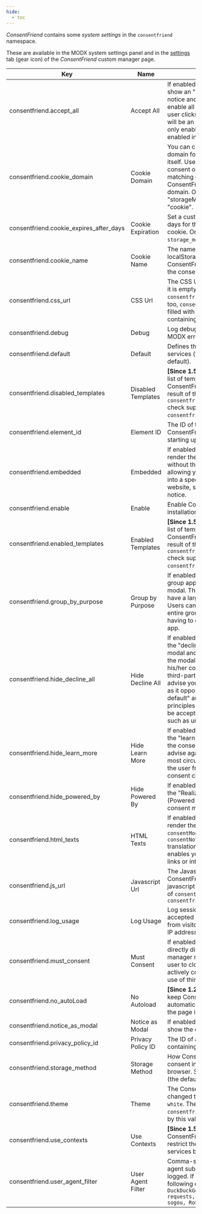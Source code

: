 ```yaml
---
hide:
  - toc
---
```


_ConsentFriend_ contains some _system settings_ in the `consentfriend`
namespace.

These are available in the MODX system settings panel and in the
[settings](03_Custom_Manager_Page/05_Settings.md) tab (gear icon) of the
_ConsentFriend_ custom manager page.

| Key                                     | Name               | Description                                                                                                                                                                                                                                                                                                                                                                                          | Default       |
|-----------------------------------------|--------------------|------------------------------------------------------------------------------------------------------------------------------------------------------------------------------------------------------------------------------------------------------------------------------------------------------------------------------------------------------------------------------------------------------|---------------|
| consentfriend.accept_all                | Accept All         | If enabled, ConsentFriend will show an "accept all" button in the notice and modal, which will enable all third-party apps if the user clicks on it. If disabled, there will be an "accept" button that will only enable the apps that are enabled in the consent modal.                                                                                                                             | Yes           |
| consentfriend.cookie_domain             | Cookie Domain      | You can change the cookie domain for the consent manager itself. Use this if you want to get consent once for multiple matching domains. By default, ConsentFriend will use the current domain. Only relevant if "storageMethod" is set to "cookie".                                                                                                                                                 | -             |
| consentfriend.cookie_expires_after_days | Cookie Expiration  | Set a custom expiration time in days for the ConsentFriend cookie. Only relevant if `storage_method` is set to `cookie`.                                                                                                                                                                                                                                                                             | 365           |
| consentfriend.cookie_name               | Cookie Name        | The name of the cookie or localStorage entry that ConsentFriend will use for storing the consent information.                                                                                                                                                                                                                                                                                        | consentfriend |
| consentfriend.css_url                   | CSS Url            | The CSS Url for ConsentFriend. If it is empty and `consentfriend.js_url` is empty too, `consentfriend.js_url` will be filled with an url of a script containing the default styles.                                                                                                                                                                                                                  | -             |
| consentfriend.debug                     | Debug              | Log debug information in the MODX error log.                                                                                                                                                                                                                                                                                                                                                         | No            |
| consentfriend.default                   | Default            | Defines the default state for services (true=enabled by default).                                                                                                                                                                                                                                                                                                                                    | No            |
| consentfriend.disabled_templates        | Disabled Templates | **[Since 1.5.1]** Comma-separated list of template ids where ConsentFriend is disabled. The result of the `consentfriend.disabled_templates` check supersedes the result of `consentfriend.enabled_templates`.                                                                                                                                                                                       | -             |
| consentfriend.element_id                | Element ID         | The ID of the DIV element that ConsentFriend will create when starting up.                                                                                                                                                                                                                                                                                                                           | consentfriend |
| consentfriend.embedded                  | Embedded           | If enabled, ConsentFriend will will render the modal and notice without the modal background, allowing you to e.g. embed them into a specific element of your website, such as your privacy notice.                                                                                                                                                                                                  | No            |
| consentfriend.enable                    | Enable             | Enable ConsentFriend on this installation/context.                                                                                                                                                                                                                                                                                                                                                   | No            |
| consentfriend.enabled_templates         | Enabled Templates  | **[Since 1.5.1]** Comma-separated list of template ids where ConsentFriend is enabled. The result of the `consentfriend.disabled_templates` check supersedes the result of `consentfriend.enabled_templates`.                                                                                                                                                                                        | -             | 
| consentfriend.group_by_purpose          | Group by Purpose   | If enabled, ConsentFriend will group apps by their purpose in the modal. This is advisable if you have a large number of apps. Users can then enable or disable entire groups of apps instead of having to enable or disable every app.                                                                                                                                                              | Yes           |
| consentfriend.hide_decline_all          | Hide Decline All   | If enabled, ConsentFriend will hide the "decline" button in the consent modal and force the user to open the modal in order to change his/her consent or disable all third-party apps. We strongly advise you to not use this feature, as it opposes the "privacy by default" and "privacy by design" principles of the GDPR (but might be acceptable in other legislations such as under the CCPA). | No            |
| consentfriend.hide_learn_more           | Hide Learn More    | If enabled, ConsentFriend will hide the "learn more/customize" link in the consent notice. We strongly advise against using this under most circumstances, as it keeps the user from customizing his/her consent choices.                                                                                                                                                                            | No            |
| consentfriend.hide_powered_by           | Hide Powered By    | If enabled, ConsentFriend will hide the "Realized with ConsentFriend (Powered by Klaro!)" link in the consent modal.                                                                                                                                                                                                                                                                                 | No            |
| consentfriend.html_texts                | HTML Texts         | If enabled, ConsentFriend will render the texts given in the `consentModal.description` and `consentNotice.description` translations as HTML. This enables you to e.g. add custom links or interactive content.                                                                                                                                                                                      | -             |
| consentfriend.js_url                    | Javascript Url     | The Javascript Url for ConsentFriend. If it is empty, the javascript is selected by the value of `consentfriend.css_url` or `consentfriend.theme`                                                                                                                                                                                                                                                    | -             |
| consentfriend.log_usage                 | Log Usage          | Log session-based usage of accepted and denied services from visitors with an anonymized IP address for later analysis.                                                                                                                                                                                                                                                                              | No            |
| consentfriend.must_consent              | Must Consent       | If enabled, ConsentFriend will directly display the consent manager modal and not allow the user to close it before having actively consented or declined the use of third-party applications.                                                                                                                                                                                                       | No            |
| consentfriend.no_autoLoad               | No Autoload        | **[Since 1.2.0]** If enabled, it will keep ConsentFriend from automatically loading itself when the page is being loaded.                                                                                                                                                                                                                                                                            | No            |
| consentfriend.notice_as_modal           | Notice as Modal    | If enabled, ConsentFriend will show the cookie notice as modal.                                                                                                                                                                                                                                                                                                                                      | No            |
| consentfriend.privacy_policy_id         | Privacy Policy ID  | The ID of a MODX resource containing the privacy policy.                                                                                                                                                                                                                                                                                                                                             | site_start    |
| consentfriend.storage_method            | Storage Method     | How ConsentFriend persists consent information in the browser. Specify either `cookie` (the default) or `localStorage`.                                                                                                                                                                                                                                                                              | cookie        |
| consentfriend.theme                     | Theme              | The ConsentFriend [theme](05_Themes.md). Can be changed to `black`, `dark`, `light`, `white`. The value of `consentfriend.css_url` is affected by this value.                                                                                                                                                                                                                                        | -             |
| consentfriend.use_contexts              | Use Contexts       | **[Since 1.5.0]** If enabled, ConsentFriend allows you to restrict the displayed and used services by context.                                                                                                                                                                                                                                                                                       | No            |
| consentfriend.user_agent_filter         | User Agent Filter  | Comma-separated list of user agent substrings that are not logged. If this value is empty the following entry is used: `Bot, DuckDuckGo, Googlebot, python-requests, petalbot, SiteDash, sogou, Robot`                                                                                                                                                                                               | -             |
